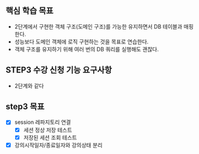 ## 핵심 학습 목표
* 2단계에서 구현한 객체 구조(도메인 구조)를 가능한 유지하면서 DB 테이블과 매핑한다. 
* 성능보다 도메인 객체에 로직 구현하는 것을 목표로 연습한다. 
* 객체 구조를 유지하기 위해 여러 번의 DB 쿼리를 실행해도 괜찮다.

## STEP3 수강 신청 기능 요구사항 
* 2단계와 같다

## step3 목표
* [X] session 레파지토리 연결
  * [X] 세션 정상 저장 테스트
  * [X] 저장된 세션 조회 테스트
* [X] 강의시작일자/종료일자와 강의상태 분리